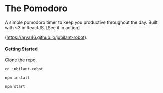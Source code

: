 
# The Pomodoro

A simple pomodoro timer to keep you productive throughout the day. Built with <3 in ReactJS. [See it in action]

(https://arya46.github.io/jubilant-robot).

#### Getting Started

Clone the repo.

```
cd jubilant-robot

npm install

npm start
```
